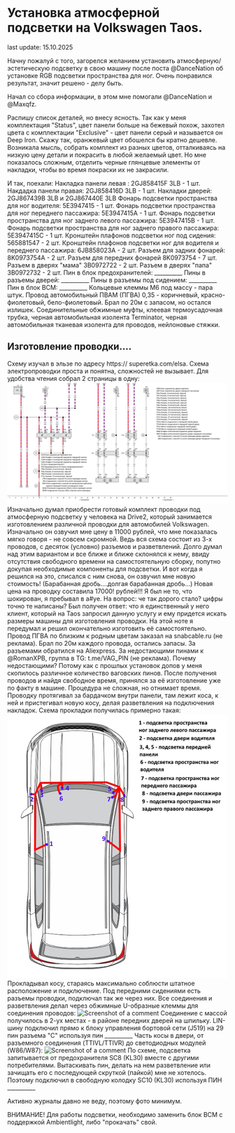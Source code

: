 # Установка атмосферной подсветки на Volkswagen Taos.
last update: 15.10.2025

Начну пожалуй с того, загорелся желанием установить атмосферную/эстетическую подсветку в свою машину после поста @DanceNation об установке RGB подсветки пространства для ног. Очень понравился результат, значит решено - делу быть.

Начал со сбора информации, в этом мне помогали @DanceNation и @Maxqfz. 

Распишу список деталей, но внесу ясность. Так как у меня комплектация "Status", цвет панели больше на бежевый похож, захотел цвета с комплектации "Exclusive" - цвет панели серый и называется он Deep Iron. Скажу так, оранжевый цвет обошелся бы кратно дешевле. Возникала мысль, собрать комплект из разных цветов, отталкиваясь на низкую цену детали и покрасить в любой желаемый цвет. Но мне показалось сложным, отделить черные глянцевые элементы от накладки, чтобы во время покраски их не закрасили.

И так, поехали:
Накладка панели левая : 2GJ858415F 3LB - 1 шт.
Накдадка панели правая: 2GJ858416D 3LB - 1 шт.
Накладки дверей: 2GJ867439B 3LB и 2GJ867440E 3LB
Фонарь подсветки пространства для ног водителя: 5Е3947415 - 1 шт.
Фонарь подсветки пространства для ног переднего пассажира: 5Е3947415А - 1 шт.
Фонарь подсветки пространства для ног заднего левого пассажира: 5Е3947415B - 1 шт.
Фонарь подсветки пространства для ног заднего правого пассажира: 5Е3947415С - 1 шт.
Кронштейн плафонов подсветки ног под сидения: 565881547 - 2 шт.
Кронштейн плафонов подсветки ног для водителя и переднего пассажира: 6JB858023А - 2 шт.
Разъем для задних фонарей: 8K0973754А - 2 шт.
Разъем для передних фонарей 8K0973754 - 7 шт.
Разъем в дверях "мама" 3В0972722 - 2 шт.
Разъем в дверях "папа" 3В0972732 - 2 шт.
Пин в блок предохранителей: __________
Пины в разъемы дверей: __________
Пины в разъемы под сидением: __________
Пин в блок ВСМ: __________
Кольцевые клеммы М6 под массу - пара штук.
Провод автомобильный ПВАМ (ПГВА) 0,35 - коричневый, красно-фиолетовый, бело-фиолетовый. Брал по 20м с запасом, но остался излишек.
Соединительные обжимные муфты, клеевая термоусадочная трубка, черная автомобильная изолента Terminator, черная автомобильная тканевая изолента для проводов, нейлоновые стяжки.

## Изготовление проводки....
Схему изучал в эльзе по адресу https:// superetka.com/elsa. Схема электропроводки проста и понятна, сложностей не вызывает.
Для удобства чтения собрал 2 страницы в одну:
![Screenshot of a comment](/images/vw_ambient_light.png)
Изначально думал приобрести готовый комплект проводки под атмосферную подсветку у человека на Drive2, который занимается изготовлением различной проводки для автомобилей Volkswagen.
Изначально он озвучил мне цену в 11000 рублей, что мне показалась мягко говоря - не совсем скромной. Ведь вся схема состоит из 3-х проводов, с десяток (условно) разъемов и разветвлений. Долго думал над этим вариантом и все ближе и ближе склонялся к нему, ввиду отсутствия свободного времени на самостоятельную сборку, попутно докупая необходимые компоненты для подсветки. И вот когда я решился на это, списался с ним снова, он озвучил мне новую стоимость! (Барабанная дробь....долгая барабанная дробь...) Новая цена на проводку составила 17000! рублей!!! Я был не то, что шокирован, я пребывал в а#уе. На вопрос: че так дорого стало? цифры точно те написаны? Был получен ответ: что я единственный у него клиент, который на Taos запросил данную услугу и ему придется искать размеры машины для изготовления проводки.
На этой ноте я передумал и решил окончательно изготовить её самостоятельно.
Провод ПГВА по близким к родным цветам заказал на snabcable.ru (не реклама). Брал по 20м каждого провода, остались запасы.
За разъемами обратился на Aliexpress. За недостающими пинами к @RomanXPB, группа в TG: t.me/VAG_PIN (не реклама).
Почему недостающими? Потому как с прошлых установок допов у меня скопилось различное количество ваговских пинов.
После получения проводов и найдя свободное время, принялся за её изготовление уже по факту в машине.
Процедура не сложная, но отнимает время.
Проводку протягивал за бардачком внутри панели, там лежит коса, к ней и пристегивал новую косу, делая разветвления на подключения накладок.
Схема прокладки получилась примерно такая:
![Screenshot of a comment](/images/vw_ambient_scheme.jpg)
Прокладывал косу, стараясь максимально соблюсти штатное расположение и подключение. Под передними сидениями есть разъемы проводки, подключал так же через них.
Все соединения и разветвления делал через обжимные U-образные клеммы для соединения проводов:
![Screenshot of a comment](/images/vw_ambient_wire_1.jpg)
Соединение с массой получилось в 2-ух местах - в районе передних дверей на шпильку.
LIN-шину подключил прямо к блоку управления бортовой сети (J519) на 29 пин разъема "С" используя пин __________
Часть косы в двери, от разъемного соединения (TTIVL/TTIVR) до светодиодных модулей (W86/W87):
![Screenshot of a comment](/images/vw_ambient_wire_2.jpg)
По схеме, подсветка запитывается от предохранителя SC8 (KL30) вместе с другими потребителями. Вытаскивать пин, делать на нем разветвление или зачищать его с последующей скруткой (пайкой) мне не хотелось. Поэтому подключил в свободную колодку SC10 (KL30) используя ПИН __________

Активно журналы давно не веду, поэтому фото минимум.

ВНИМАНИЕ! Для работы подсветки, необходимо заменить блок ВСМ с поддержкой Ambientlight, либо "прокачать" свой.
